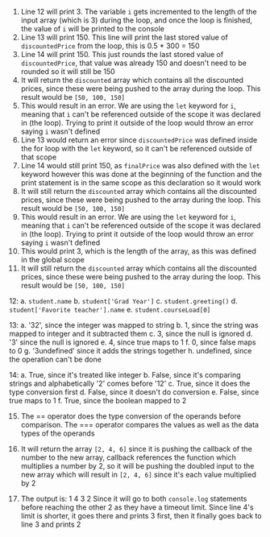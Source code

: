 1. Line 12 will print 3. The variable `i` gets incremented to the length of the input array (which is 3) during the loop, and once the loop is finished, the value of `i` will be printed to the console
2. Line 13 will print 150. This line will print the last stored value of `discountedPrice` from the loop, this is 0.5 * 300 = 150
3. Line 14 will print 150. This just rounds the last stored value of `discountedPrice`, that value was already 150 and doesn't need to be rounded so it will still be 150
4. It will return the `discounted` array which contains all the discounted prices, since these were being pushed to the array during the loop. This result would be `[50, 100, 150]`
5. This would result in an error. We are using the `let` keyword for `i`, meaning that `i` can't be referenced outside of the scope it was declared in (the loop). Trying to print it outside of the loop would throw an error saying `i` wasn't defined
6. Line 13 would return an error since `discountedPrice` was defined inside the for loop with the `let` keyword, so it can't be referenced outside of that scope
7. Line 14 would still print 150, as `finalPrice` was also defined with the `let` keyword however this was done at the beginning of the function and the print statement is in the same scope as this declaration so it would work
8. It will still return the `discounted` array which contains all the discounted prices, since these were being pushed to the array during the loop. This result would be `[50, 100, 150]`
9. This would result in an error. We are using the `let` keyword for `i`, meaning that `i` can't be referenced outside of the scope it was declared in (the loop). Trying to print it outside of the loop would throw an error saying `i` wasn't defined
10. This would print 3, which is the length of the array, as this was defined in the global scope
11. It will still return the `discounted` array which contains all the discounted prices, since these were being pushed to the array during the loop. This result would be `[50, 100, 150]`

12: 
  a. `student.name`
  b. `student['Grad Year']`
  c. `student.greeting()`
  d. `student['Favorite teacher'].name`
  e. `student.courseLoad[0]`

13:
  a. '32', since the integer was mapped to string
  b. 1, since the string was mapped to integer and it subtracted them
  c. 3, since the null is ignored
  d. '3' since the null is ignored
  e. 4, since true maps to 1
  f. 0, since false maps to 0
  g. '3undefined' since it adds the strings together
  h. undefined, since the operation can't be done

14:
  a. True, since it's treated like integer
  b. False, since it's comparing strings and alphabetically '2' comes before '12'
  c. True, since it does the type conversion first
  d. False, since it doesn't do conversion
  e. False, since true maps to 1
  f. True, since the boolean mapped to 2

15. The == operator does the type conversion of the operands before comparison. The === operator compares the values as well as the data types of the operands

17. It will return the array `[2, 4, 6]` since it is pushing the callback of the number to the new array, callback references the function which multiplies a number by 2, so it will be pushing the doubled input to the new array which will result in `[2, 4, 6]` since it's each value multiplied by 2

19. The output is:
    1
    4
    3
    2
Since it will go to both `console.log` statements before reaching the other 2 as they have a timeout limit. Since line 4's limit is shorter, it goes there and prints 3 first, then it finally goes back to line 3 and prints 2
